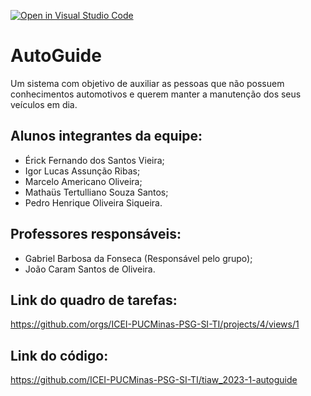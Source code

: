 [![Open in Visual Studio Code](https://classroom.github.com/assets/open-in-vscode-c66648af7eb3fe8bc4f294546bfd86ef473780cde1dea487d3c4ff354943c9ae.svg)](https://classroom.github.com/online_ide?assignment_repo_id=10628553&assignment_repo_type=AssignmentRepo)
# AutoGuide
Um sistema com objetivo de auxiliar as pessoas que não possuem conhecimentos automotivos e querem manter a manutenção dos seus veículos em dia.

## Alunos integrantes da equipe:

* Érick Fernando dos Santos Vieira;
* Igor Lucas Assunção Ribas;
* Marcelo Americano Oliveira;
* Mathaüs Tertulliano Souza Santos;
* Pedro Henrique Oliveira Siqueira.

## Professores responsáveis:

* Gabriel Barbosa da Fonseca (Responsável pelo grupo);
* João Caram Santos de Oliveira.

## Link do quadro de tarefas:
https://github.com/orgs/ICEI-PUCMinas-PSG-SI-TI/projects/4/views/1

## Link do código:
https://github.com/ICEI-PUCMinas-PSG-SI-TI/tiaw_2023-1-autoguide
